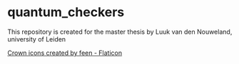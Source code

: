 # quantum_checkers
This repository is created for the master thesis by Luuk van den Nouweland, university of Leiden

<a href="https://www.flaticon.com/free-icons/crown" title="crown icons">Crown icons created by feen - Flaticon</a>